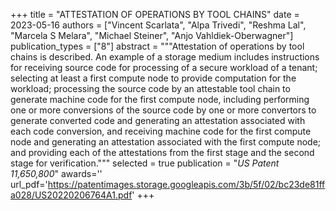 +++
title = "ATTESTATION OF OPERATIONS BY TOOL CHAINS"
date = 2023-05-16
authors = ["Vincent Scarlata", "Alpa Trivedi", "Reshma Lal", "Marcela S Melara", "Michael Steiner", "Anjo Vahldiek-Oberwagner"]
publication_types = ["8"]
abstract = """Attestation of operations by tool chains is described. An example of a storage medium includes instructions for receiving source code for processing of a secure workload of a tenant; selecting at least a first compute node to provide computation for the workload; processing the source code by an attestable tool chain to generate machine code for the first compute node, including performing one or more conversions of the source code by one or more convertors to generate converted code and generating an attestation associated with each code conversion, and receiving machine code for the first compute node and generating an attestation associated with the first compute node; and providing each of the attestations from the first stage and the second stage for verification."""
selected = true
publication = "*US Patent 11,650,800*"
awards=''
url_pdf='https://patentimages.storage.googleapis.com/3b/5f/02/bc23de81ffa028/US20220206764A1.pdf'
+++

